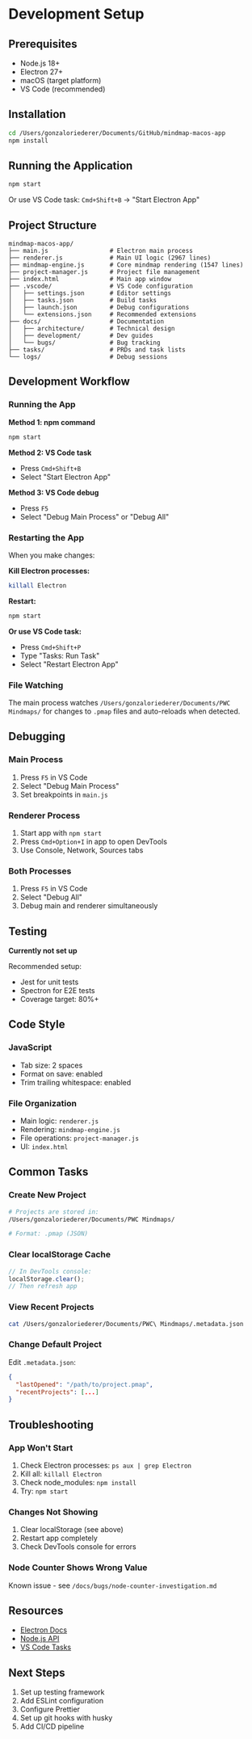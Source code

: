 # Development Setup

## Prerequisites

- Node.js 18+
- Electron 27+
- macOS (target platform)
- VS Code (recommended)

## Installation

```bash
cd /Users/gonzaloriederer/Documents/GitHub/mindmap-macos-app
npm install
```

## Running the Application

```bash
npm start
```

Or use VS Code task: `Cmd+Shift+B` → "Start Electron App"

## Project Structure

```
mindmap-macos-app/
├── main.js                 # Electron main process
├── renderer.js             # Main UI logic (2967 lines)
├── mindmap-engine.js       # Core mindmap rendering (1547 lines)
├── project-manager.js      # Project file management
├── index.html              # Main app window
├── .vscode/                # VS Code configuration
│   ├── settings.json       # Editor settings
│   ├── tasks.json          # Build tasks
│   ├── launch.json         # Debug configurations
│   └── extensions.json     # Recommended extensions
├── docs/                   # Documentation
│   ├── architecture/       # Technical design
│   ├── development/        # Dev guides
│   └── bugs/               # Bug tracking
├── tasks/                  # PRDs and task lists
└── logs/                   # Debug sessions
```

## Development Workflow

### Running the App

**Method 1: npm command**
```bash
npm start
```

**Method 2: VS Code task**
- Press `Cmd+Shift+B`
- Select "Start Electron App"

**Method 3: VS Code debug**
- Press `F5`
- Select "Debug Main Process" or "Debug All"

### Restarting the App

When you make changes:

**Kill Electron processes:**
```bash
killall Electron
```

**Restart:**
```bash
npm start
```

**Or use VS Code task:**
- Press `Cmd+Shift+P`
- Type "Tasks: Run Task"
- Select "Restart Electron App"

### File Watching

The main process watches `/Users/gonzaloriederer/Documents/PWC Mindmaps/` for changes to `.pmap` files and auto-reloads when detected.

## Debugging

### Main Process
1. Press `F5` in VS Code
2. Select "Debug Main Process"
3. Set breakpoints in `main.js`

### Renderer Process
1. Start app with `npm start`
2. Press `Cmd+Option+I` in app to open DevTools
3. Use Console, Network, Sources tabs

### Both Processes
1. Press `F5` in VS Code
2. Select "Debug All"
3. Debug main and renderer simultaneously

## Testing

**Currently not set up**

Recommended setup:
- Jest for unit tests
- Spectron for E2E tests
- Coverage target: 80%+

## Code Style

### JavaScript
- Tab size: 2 spaces
- Format on save: enabled
- Trim trailing whitespace: enabled

### File Organization
- Main logic: `renderer.js`
- Rendering: `mindmap-engine.js`
- File operations: `project-manager.js`
- UI: `index.html`

## Common Tasks

### Create New Project
```bash
# Projects are stored in:
/Users/gonzaloriederer/Documents/PWC Mindmaps/

# Format: .pmap (JSON)
```

### Clear localStorage Cache
```javascript
// In DevTools console:
localStorage.clear();
// Then refresh app
```

### View Recent Projects
```bash
cat /Users/gonzaloriederer/Documents/PWC\ Mindmaps/.metadata.json
```

### Change Default Project
Edit `.metadata.json`:
```json
{
  "lastOpened": "/path/to/project.pmap",
  "recentProjects": [...]
}
```

## Troubleshooting

### App Won't Start
1. Check Electron processes: `ps aux | grep Electron`
2. Kill all: `killall Electron`
3. Check node_modules: `npm install`
4. Try: `npm start`

### Changes Not Showing
1. Clear localStorage (see above)
2. Restart app completely
3. Check DevTools console for errors

### Node Counter Shows Wrong Value
Known issue - see `/docs/bugs/node-counter-investigation.md`

## Resources

- [Electron Docs](https://www.electronjs.org/docs)
- [Node.js API](https://nodejs.org/api/)
- [VS Code Tasks](https://code.visualstudio.com/docs/editor/tasks)

## Next Steps

1. Set up testing framework
2. Add ESLint configuration
3. Configure Prettier
4. Set up git hooks with husky
5. Add CI/CD pipeline
